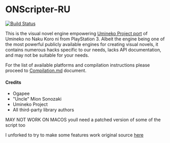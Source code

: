 ONScripter-RU
=============

[![Build Status](https://travis-ci.com/umineko-project/onscripter-ru.svg?branch=master)](https://travis-ci.com/umineko-project/onscripter-ru)

This is the visual novel engine empowering [Umineko Project port](https://umineko-project.org) of Umineko no Naku Koro ni from PlayStation 3. Albeit the engine being one of the most powerful publicly available engines for creating visual novels, it contains numerous hacks specific to our needs, lacks API documentation, and may not be suitable for your needs.

For the list of available platforms and compilation instructions please proceed to [Compilation.md](https://github.com/umineko-project/onscripter-ru/blob/master/Resources/Docs/Compilation.md) document.

#### Credits
- Ogapee
- "Uncle" Mion Sonozaki
- Umineko Project
- All third-party library authors


MAY NOT WORK ON MACOS
youll need a patched version of some of the script too


I unforked to try to make some features work
original source [here](https://github.com/umineko-project/onscripter-ru)
